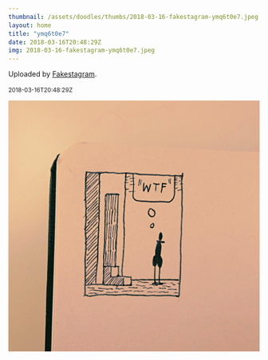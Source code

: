 ```yaml
---
thumbnail: /assets/doodles/thumbs/2018-03-16-fakestagram-ymq6t0e7.jpeg
layout: home
title: "ymq6t0e7"
date: 2018-03-16T20:48:29Z
img: 2018-03-16-fakestagram-ymq6t0e7.jpeg
---
```


Uploaded by [Fakestagram](https://github.com/opyate/fakestagram).

<small>2018-03-16T20:48:29Z</small>

![Uploaded by Fakestagram](2018-03-16-fakestagram-ymq6t0e7.jpeg)
